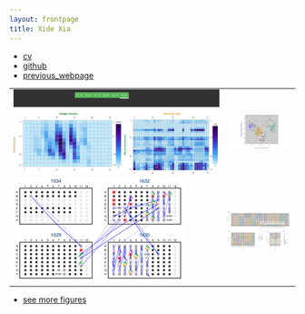 ```yaml
---
layout: frontpage
title: Xide Xia
---
```


<div class="navbar">
<div class="navbar-inner">
<ul class="nav">
<li><a href="{{ BASE_PATH }}/assets/xide_xia_cv_bu.pdf">cv</a></li>
<li><a href="https://github.com/xidexia">github</a></li>
<li><a href="http://scholar.harvard.edu/xidexia">previous_webpage</a></li>
</ul>
</div>
</div>

<table class="wide">
<tr>
<td class="left">
<a href="pages/publpics/iplotCorr.html">
<img src="assets/publpics/pro_pos.jpg" alt="R/qtlcharts example" title="R/qtlcharts example"/>
</a>
</td>
<td class="right">
<a href="pages/publpics/tian2016_fig4.html">
<img src="assets/publpics/tian2016_fig4.png" alt="Tian et
al. (2016) Fig 4" title="Tian et al. (2016) Fig 4"/>
</a>
</td>
</tr>
<tr>
<td class="left">
<a href="pages/publpics/samplemixups_fig7.html">
<img src="assets/publpics/samplemixups_fig7.png" alt="Broman et al. (2013) Fig 7" title="Broman et al. (2013) Fig 7"/>
</a>
</td>
<td class="right">
<a href="pages/publpics/isletc6_fig4.html">
<img src="assets/publpics/isletc6_fig4.png" alt="Tian et al. (2015) Fig 4" title="Tian et al. (2015) Fig 4"/>
</a>
</td>
</tr>
</table>

<div class="navbar">
<div class="navbar-inner">
<ul class="nav">
<li><a href="morefigs.html">see more figures</a></li>
</ul>
</div>
</div>
